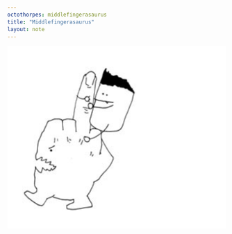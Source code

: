 ```yaml
---
octothorpes: middlefingerasaurus
title: "Middlefingerasaurus"
layout: note
---
```

![The Middlefingerasaurus](/assets/notes/middlefingerasaurus.png.png)
